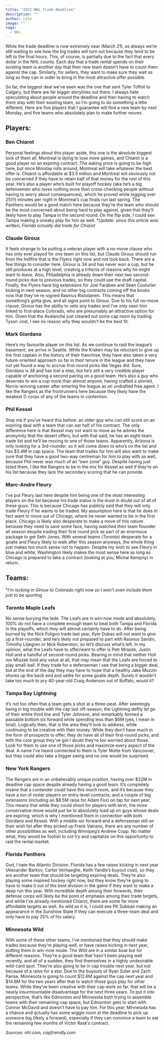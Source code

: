 ```yaml
---
title: "2022 NHL Trade Deadline"
description: ""
author: cole
image: ""
tags:
  - NHL
---
```


While the trade deadline is now extremely near (March 21), as always we’re still waiting to see how the big trades will turn out because they tend to be left to the final hours. This, of course, is partially due to the fact that every dollar in the NHL counts. Each day that a trade rental spends on their existing team is another day that their new team doesn’t have to count them against the cap. Similarly, for sellers, they want to make sure they wait as long as they can in order to bring in the most attractive offer possible. 

So far, the biggest deal we’ve seen was the one that sent Tyler Toffoli to Calgary, but there are far bigger storylines out there. I always hate speculating about people around the deadline and then having to watch them stay with their existing team, so I’m going to do something a little different. Here are five players that I guarantee will find a new team by next Monday, and five teams who absolutely plan to make further moves.

## Players:

### Ben Chiarot
Personal feelings about this player aside, this one is the absolute biggest lock of them all. Montreal is dying to lose more games, and Chiarot is a good player on an expiring contract. The asking price is going to be high here, but once Monday rolls around, Montreal will take whatever the best offer is. Chiarot is affordable at $3.5 million and Montreal will obviously not be concerned if they have to retain half of that money for the rest of this year. He’s also a player who’s built for playoff hockey (aka he’s a big defensemen who loves nothing more than cross-checking people without having to worry about consequences), which he proved while logging over 25(!!) minutes per night in Montreal’s cup finals run last spring. The Panthers would be a good match here because they’re the team who should be the most concerned about being hard to play against, given that they’ll likely have to play Tampa in the second round. On the flip side, I could see Tampa making a sneaky play for him as well.
**Update: since this article was written, Florida actually did trade for Chiarot*

### Claude Giroux
It feels strange to be putting a veteran player with a no-move clause who has only ever played for one team on this list, but Claude Giroux should run from the hellfire that is the Flyers right now and not look back. There are a few things to consider here. Giroux is 34 and has never won a cup, but he still produces at a high level, creating a trifecta of reasons why he might want to leave. Also, Philadelphia is already down their next two second-round picks due to previous trades, so they could use the draft capital. Finally, the Flyers have big extensions for Joel Farabee and Sean Couturier kicking in next season, and no other big contracts coming off the books now that they’ve re-signed Rasmus Ristolainen. This means that something’s gotta give, and all signs point to Giroux. Due to his full no-move clause, Giroux has the ability to veto any trades and I’ve only seen him linked to first-place Colorado, who are presumably an attractive option for him. Given that the Avalanche just cleared out some cap room by trading Tyson Jost, I see no reason why they wouldn’t be the best fit. 

### Mark Giordano
Here’s my favourite player on this list. As we continue to raid the league’s basement, we arrive in Seattle. While the Kraken may be reluctant to give up the first captain in the history of their franchise, they have also taken a very future-oriented approach so far in their tenure in the league and they have not yet found a way to accrue first-round picks like Vegas did. Sure, Giordano is 38 and has lost a step, but he’s still a very credible player capable of anchoring a second pairing on a good team. He’s also a guy who deserves to win a cup more than almost anyone, having crafted a storied, Norris-winning career after entering the league as an undrafted free agent. I like the Rangers as the frontrunners here because they likely have the weakest D corps of any of the teams in contention.

### Phil Kessel
Stop me if you’ve heard this before: an older guy who can still score on an expiring deal with a team that can eat half of his contract. The only difference here is that Kessel may not want to move as he adores the anonymity that the desert offers, but with that said, he has an eight-team trade list and he’ll be moving to one of those teams. Apparently, Arizona is only looking for a 3rd-rounder, so it will come down to who’s on the list and has $3.4M in cap space. The team that trades for him will also want to make sure that they have a good two-way centreman for him to play with as well, because Phil never was much of an “own zone” guy. Despite having just listed them, I like the Rangers to be in the mix for Kessel as well if they’re on his list because they lack the secondary scoring that he can provide. 

### Marc-Andre Fleury
I’ve put Fleury last here despite him being one of the most interesting players on the list because his trade status is the most in doubt out of all of these guys. This is because Chicago has publicly said that they will only trade Fleury if he wants to be traded. My assumption here is that he does in fact want to move out of Chicago, where he never wanted to be in the first place. Chicago is likely also desperate to make a move of this nature because they need to save some face, having watched their team flounder all season despite trading their first round pick as part of an enormous package to get Seth Jones. With several teams (*Toronto*) desperate for a goalie and Fleury likely to walk after this season anyways, the whole thing just makes too much sense not to happen. Despite my wish to see Fleury in blue and white, Washington likely makes the most sense here as long as Chicago is prepared to take a contract (looking at you, Michal Kempny) in return. 

## Teams:

**I’m locking in Giroux to Colorado right now so I won’t even include them just to be sporting*

### Toronto Maple Leafs
No sense burying the lede. The Leafs are in win-now mode and absolutely, 100% do not have a complete enough team to beat both Tampa and Florida in the playoffs, which they will almost certainly have to do. After being burned by the Nick Foligno trade last year, Kyle Dubas will not want to give up a first-rounder, and he’s likely not prepared to part with Rasmus Sandin, Timothy Liljegren or Nick Roberston, so let’s discuss what’s left. In my opinion, what the Leafs have to offer/want to offer is Petr Mrazek, Justin Holl and a handful of second-round picks. Bearing in mind that neither Holl nor Mrazek hold any value at all, that may mean that the Leafs are forced to play small-ball. If they trade for a defenseman I see that being a bigger deal, but at the end of the day they may have to hope that a healthy Jake Muzzin shores up the back end and settle for some goalie depth. Surely it wouldn’t take too much to pry 40-year-old Craig Anderson out of Buffalo, would it?

### Tampa Bay Lightning
It’s not too often that a team gets a shot at a three-peat. After seemingly being in big trouble with the cap last off-season, the Lightning deftly let go of their entire third line and Tyler Johnson, and remarkably formed a passable bottom six forward while spending less than $6M (yes, I mean in total). Logically then, that is the area they’ll look to address, while continuing to be creative with their money. While they don’t have much in the form of prospects to offer, they do have all of their first-round picks, and with the core group they’ve got I doubt they’re too worried about those. Look for them to use one of those picks and maximize every aspect of the deal. A name I’ve heard connected to them is Tyler Motte from Vancouver, but they could also take a bigger swing and no one would be surprised. 

### New York Rangers
The Rangers are in an unbelievably unique position, having over $32M in deadline cap space despite already having a good team. It’s completely insane that a contender could have this much room, and it’s because they have a ton of roster players on entry-level contracts, and a couple of big extensions (including an $8.5M raise for Adam Fox) on tap for next year. This means that while they could shoot for players with term, the more conservative move would just be to absolutely load up on guys whose deals are expiring, which is why I mentioned them in connection with both Giordano and Kessel. With a middle-six forward and a defenseman still on their wish list after they picked up Frank Vatrano, there are any number of other possibilities as well, including Winnipeg’s Andrew Copp. No matter what, they would be foolish to not try and capitalize on this opportunity to raid the rental market.

### Florida Panthers
God, I hate the Atlantic Division. Florida has a few raises kicking in next year (Alexander Barkov, Carter Verhaeghe, Keith Yandle’s buyout cost), so they are another team that should be targeting expiring deals. They’re also playing some inspired hockey right now, but they know they’re going to have to make it out of the best division in the game if they want to make a deep run this year. With incredible depth among their forwards, their defense corps will likely be the point of emphasis among their trade targets, and while I’ve already mentioned Chiarot, there are some far more affordable targets as well. As wild as it is, I could see PK Subban making an appearance in the Sunshine State if they can execute a three-team deal and only have to pay 25% of his salary. 

### Minnesota Wild
With some of these other teams, I’ve mentioned that they should make trades because they’re playing well, or have raises kicking in next year, putting them in win-now mode. The Wild are in a similar boat but for different reasons. They’re a good team that hasn't been playing well recently, and all of a sudden, they find themselves in a highly undesirable wild-card spot. They’re also going to be in cap trouble next year, but not because of a raise for a star. Due to the buyouts of Ryan Suter and Zach Parise, Minnesota is going to count $12.6M against the cap next year and $14.6M for the two years after that to watch those guys play for other teams. While they’ve been creative with their cap work so far, that will be a nearly insurmountable disadvantage for the next three years. To put it into perspective, that’s like Edmonton and Minnesota both trying to assemble teams with their remaining cap space, but Edmonton gets to start with Connor McDavid and doesn’t have to pay him. For this year, Minnesota has a chance and actually has some wiggle room at the deadline to pick up someone big (likely a forward), especially if they can convince a team to eat the remaining few months of Victor Rask’s contract. 

*Sources: nhl.com, capfriendly.com* 